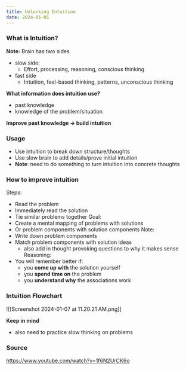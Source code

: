 ```yaml
---
title: Unlocking Intuition
date: 2024-01-05
---
```

### What is Intuition?
**Note:**
Brain has two sides
- slow side:
	- Effort, processing, reasoning, conscious thinking
- fast side
	- Intuition, feel-based thinking, patterns, unconscious thinking

**What information does intuition use?**
- past knowledge
- knowledge of the problem/situation

**Improve past knowledge -> build intuition**

### Usage
- Use intuition to break down structure/thoughts
- Use slow brain to add details/prove initial intuition
- **Note**: need to do something to turn intuition into concrete thoughts

### How to improve intuition
Steps:
- Read the problem
- Immediately read the solution
- Tie similar problems together
Goal:
- Create a mental mapping of problems with solutions
- Or problem components with solution components
Note:
- Write down problem components
- Match problem components with solution ideas
	- also add in thought provoking questions to why it makes sense
Reasoning:
- You will remember better if:
	- you **come up with** the solution yourself
	- you **spend time on** the problem
	- you **understand why** the associations work

### Intuition Flowchart
![[Screenshot 2024-01-07 at 11.20.21 AM.png]]

**Keep in mind**
- also need to practice slow thinking on problems
### Source
https://www.youtube.com/watch?v=1f6N2UrCK6o